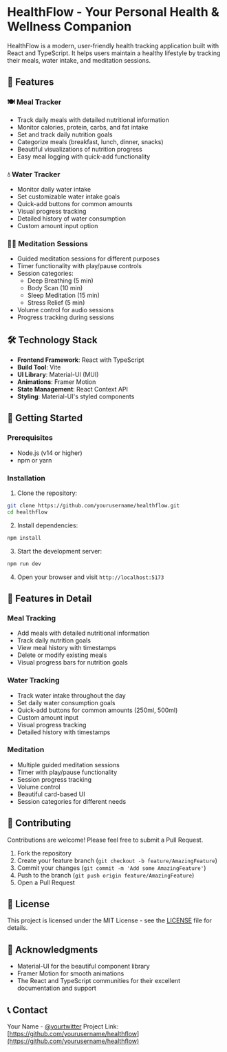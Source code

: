 # HealthFlow - Your Personal Health & Wellness Companion

HealthFlow is a modern, user-friendly health tracking application built with React and TypeScript. It helps users maintain a healthy lifestyle by tracking their meals, water intake, and meditation sessions.

## 🌟 Features

### 🍽️ Meal Tracker
- Track daily meals with detailed nutritional information
- Monitor calories, protein, carbs, and fat intake
- Set and track daily nutrition goals
- Categorize meals (breakfast, lunch, dinner, snacks)
- Beautiful visualizations of nutrition progress
- Easy meal logging with quick-add functionality

### 💧 Water Tracker
- Monitor daily water intake
- Set customizable water intake goals
- Quick-add buttons for common amounts
- Visual progress tracking
- Detailed history of water consumption
- Custom amount input option

### 🧘‍♂️ Meditation Sessions
- Guided meditation sessions for different purposes
- Timer functionality with play/pause controls
- Session categories:
  - Deep Breathing (5 min)
  - Body Scan (10 min)
  - Sleep Meditation (15 min)
  - Stress Relief (5 min)
- Volume control for audio sessions
- Progress tracking during sessions

## 🛠️ Technology Stack

- **Frontend Framework**: React with TypeScript
- **Build Tool**: Vite
- **UI Library**: Material-UI (MUI)
- **Animations**: Framer Motion
- **State Management**: React Context API
- **Styling**: Material-UI's styled components

## 🚀 Getting Started

### Prerequisites
- Node.js (v14 or higher)
- npm or yarn

### Installation

1. Clone the repository:
```bash
git clone https://github.com/yourusername/healthflow.git
cd healthflow
```

2. Install dependencies:
```bash
npm install
```

3. Start the development server:
```bash
npm run dev
```

4. Open your browser and visit `http://localhost:5173`

## 📱 Features in Detail

### Meal Tracking
- Add meals with detailed nutritional information
- Track daily nutrition goals
- View meal history with timestamps
- Delete or modify existing meals
- Visual progress bars for nutrition goals

### Water Tracking
- Track water intake throughout the day
- Set daily water consumption goals
- Quick-add buttons for common amounts (250ml, 500ml)
- Custom amount input
- Visual progress tracking
- Detailed history with timestamps

### Meditation
- Multiple guided meditation sessions
- Timer with play/pause functionality
- Session progress tracking
- Volume control
- Beautiful card-based UI
- Session categories for different needs

## 🤝 Contributing

Contributions are welcome! Please feel free to submit a Pull Request.

1. Fork the repository
2. Create your feature branch (`git checkout -b feature/AmazingFeature`)
3. Commit your changes (`git commit -m 'Add some AmazingFeature'`)
4. Push to the branch (`git push origin feature/AmazingFeature`)
5. Open a Pull Request

## 📝 License

This project is licensed under the MIT License - see the [LICENSE](LICENSE) file for details.

## 🙏 Acknowledgments

- Material-UI for the beautiful component library
- Framer Motion for smooth animations
- The React and TypeScript communities for their excellent documentation and support

## 📞 Contact

Your Name - [@yourtwitter](https://twitter.com/yourtwitter)
Project Link: [https://github.com/yourusername/healthflow](https://github.com/yourusername/healthflow) 